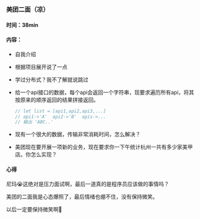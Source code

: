### 美团二面（凉）

#### 时间：38min

#### 内容：

- 自我介绍

- 根据项目展开说了一点

- 学过分布式？我不了解就说跳过

- 给一个api接口的数据，每个api会返回一个字符串，现要求遍历所有api，将其按原来的顺序返回的结果拼接返回。

  ```js
  // let list = [api1,api2,api3,...]
  // api1->'A'  api2->'B'  apis->...
  // 输出 'ABC..'
  ```

- 现有一个很大的数据，传输非常消耗时间，怎么解决？

- 美团现在要开展一项新的业务，现在要求你一下午统计杭州一共有多少家美甲店。你怎么实现？

#### 心得

尼玛😭这绝对是压力面试啊，最后一道真的是程序员应该做的事情吗？

美团的二面我是心态爆照了，最后情绪也绷不住，没有保持微笑。

以后一定要保持微笑啊🙂